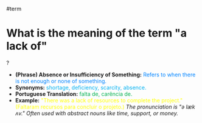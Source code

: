 #term

# What is the meaning of the term "a lack of"
?
* **(Phrase) Absence or Insufficiency of Something:** <span style="color:rgb(0, 132, 255)">Refers to when there is not enough or none of something.</span>
* **Synonyms:** <span style="color:rgb(0, 176, 240)">shortage, deficiency, scarcity, absence.</span>
* **Portuguese Translation:** <span style="color:rgb(0, 176, 80)">falta de, carência de.</span>
* **Example:** <span style="color:rgb(255, 255, 0)">"There was a lack of resources to complete the project." (Faltaram recursos para concluir o projeto.)</span>
*The pronunciation is "ə læk ʌv." Often used with abstract nouns like time, support, or money.*
<!--SR:!2025-07-20,11,270-->